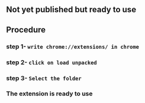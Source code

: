 ## Not yet published but ready to use


## Procedure
### step 1- ` write chrome://extensions/ in chrome `
### step 2-  `click on load unpacked`
### step 3-  `Select the folder `


### The extension is ready to use
